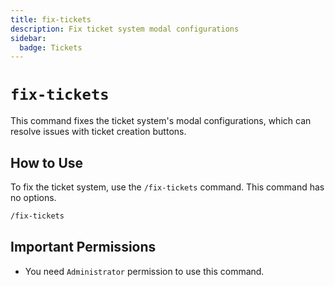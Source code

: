 ```yaml
---
title: fix-tickets
description: Fix ticket system modal configurations
sidebar:
  badge: Tickets
---
```


# `fix-tickets`

This command fixes the ticket system's modal configurations, which can resolve issues with ticket creation buttons.

## How to Use

To fix the ticket system, use the `/fix-tickets` command. This command has no options.

```sh
/fix-tickets
```

## Important Permissions

*   You need `Administrator` permission to use this command.